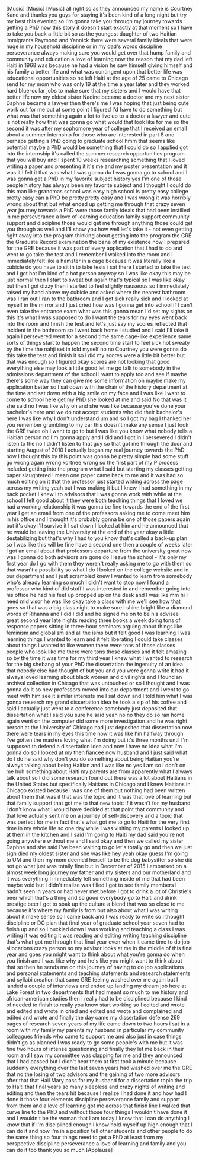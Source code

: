 
[Music]
[Music]
[Music]
all right so as they announced my name
is Courtney Kane and thanks you guys for
staying it&#39;s been kind of a long night
but try my best this evening so I&#39;m
gonna take you through my journey
towards getting a PhD now this story it
doesn&#39;t start exactly at that moment so
I have to take you back a little bit so
as the youngest daughter of two Haitian
immigrants Raymond and Yannick
there were several family ideals that
were huge in my household discipline or
in my dad&#39;s words discipline
perseverance always making sure you
would get over that hump family and
community and education a love of
learning now the reason that my dad left
Haiti in 1968 was because he had a
vision he saw himself giving himself and
his family a better life and what was
contingent upon that better life was
educational opportunities so he left
Haiti at the age of 25 came to Chicago
send for my mom who was only 19 at the
time a year later and they worked hard
blue-collar jobs to make sure that my
sisters and I would have that better
life now my oldest sister Nadine became
a doctor and my next sister Daphne
became a lawyer then there&#39;s me I was
hoping that just being cute work out for
me but at some point I figured I&#39;d have
to do something but what was that
something again a lot to live up to a
doctor a lawyer and cute is not really
how that was gonna go what would that
look like for me so the second it was
after my sophomore year of college that
I received an email about a summer
internship for
those who are interested in part 8 and
perhaps getting a PhD going to graduate
school hmm that seems like potential
maybe a PhD would be something that I
could do so I applied got into the
internship it&#39;s called the summer
research opportunities program that you
will buy and I spent 10 weeks
researching something that I loved
writing a paper and presenting it it&#39;s
me and my poster presentation and it was
it I felt it that was what I was gonna
do I was gonna go to school and I was
gonna get a PhD in my favorite subject
history yes I&#39;m one of those people
history has always been my favorite
subject and I thought I could do this
man like grandmas school was easy high
school is pretty easy college pretty
easy can a PhD be pretty pretty easy and
I was wrong it was horribly wrong about
that but what ended up getting me
through that crazy seven year journey
towards a PhD were those family ideals
that had been instilled in me
perseverance a love of learning
education family support community
support and discipline those would get
me through anything those could get you
through as well and I&#39;ll show you how
well let&#39;s take it - not even getting
right away into the program thinking
about getting into the program the GRE
the Graduate Record examination the bane
of my existence
now I prepared for the GRE because it
was part of every application that I had
to do and went to go take the test and I
remember I walked into the room and I
immediately felt like a hamster in a
cage because it was literally like a
cubicle do you have to sit in to take
tests i sat there I started to take the
test and I got hot I&#39;m kind of a hot
person anyway so I was like okay this
may be just normal
then I start to sweat but again that&#39;s
typical so I was like okay but then I
got dizzy then I started to feel
slightly nauseous so I immediately
raised my hand above my cubicle and
asked where the nearest bathroom was I
ran out I ran to the bathroom and I got
sick really sick and I looked at myself
in the mirror and I just cried how was I
gonna get into school if I can&#39;t even
take the entrance exam what was this
gonna mean I&#39;d set my sights on this
it&#39;s what I was supposed to do
I want the tears for my eyes went back
into the room and finish the test and
let&#39;s just say my scores reflected that
incident in the bathroom so I went back
home I studied and I said I&#39;ll take it
again I persevered went for a second
time same cage-like experience same
sorts of things start to happen the
second time start to feel sick hot
sweaty by the time the nahji set in told
myself no no Courtney you were gonna do
this take the test and finish it so I
did my scores were a little bit better
but that was enough so I figured okay
scores are not looking that good
everything else may look a little good
let me go talk to somebody in the
admissions department of the school I
want to apply too and see if maybe
there&#39;s some way they can give me some
information on maybe make my application
better so I sat down with the chair of
the history department at the time and
sat down with a big smile on my face and
I was like I want to come to school here
get my PhD she looked at me and said No
that was it she said no I was like why
oh and she was like because you&#39;ve done
your bachelor&#39;s here and we do not
accept students who did their bachelor&#39;s
here I was like why I don&#39;t understand
um and so I got my bag I thanked her
you remember grumbling to my car this
doesn&#39;t make any sense I just took the
GRE twice oh I want to go to but I was
like you know what nobody tells a
Haitian person no I&#39;m gonna apply and I
did and I got in I persevered I didn&#39;t
listen to the no I didn&#39;t listen to that
guy so that got me through the door and
starting August of 2010 I actually began
my real journey towards the PhD now I
thought this by this point was gonna be
pretty simple had some stuff go wrong
again wrong kortnee wrong so the first
part of my P process included getting
into the program what I said but
starting my classes getting paper
slaughtered I mean one paper came back
to me and it was had so much editing on
it that the professor just started
writing across the page across my
writing yeah but I was making it but I
knew I had something in my back pocket I
knew I to advisors that I was gonna work
with while at the school I felt good
about it
they were both teaching things that I
loved we had a working relationship it
was gonna be fine
towards the end of the first year I get
an email from one of the professors
asking me to come meet him in his office
and I thought it&#39;s probably gonna be one
of those papers again but it&#39;s okay I&#39;ll
survive it I sat down I looked at him
and he announced that he would be
leaving the University at the end of the
year
okay a little destabilizing but that&#39;s
why I had to you know that&#39;s called a
back-up plan so I was like this will be
fine have a second one then a couple of
weeks later I got an email about that
professors departure from the university
great
now was I gonna do both advisors are
gone do I leave the school - it&#39;s only
my first year do I go with them they
weren&#39;t really asking me to go with them
so that wasn&#39;t a possibility so what I
do I looked on the college website and
in our department and I just scrambled
knew I wanted to learn from somebody
who&#39;s already learning so much I didn&#39;t
want to stop now
I found a professor who kind of did
stuff I was interested in and remember
going into his office he had his feet up
propped up on the desk and I was like mm
hi
I need mid visor he was like okay take a
class with me we&#39;ll see how that goes so
that was a big class night to make sure
I shine bright like a diamond words of
Rihanna and I did I did and he signed me
on to be his advisee great second year
late nights reading three books a week
doing tons of response papers sitting in
three-hour seminars arguing about things
like feminism and globalism and all the
isms but it felt good I was learning I
was learning things I wanted to learn
and it felt liberating I could take
classes about things I wanted to like
women there were tons of those classes
people who look like me there were tons
those classes and it felt amazing so by
the time it was time for my third year I
knew what I wanted to research for the
big shebang of your PhD the dissertation
the ingenuity of an idea that nobody
else had thought of but you and you were
gonna write it had it always loved
learning about black women and civil
rights and I found an archival
collection in Chicago that was untouched
or so I thought
and I was gonna do it so new professors
moved into our department and I went to
go meet with him see it similar
interests me I sat down and I told him
what I was gonna research my grand
dissertation idea he took a sip of his
coffee and said I actually just went to
a conference
somebody just deposited that
dissertation what I said you sure he
said yeah no no they do so ran home
again went on the computer did some more
investigation and he was right person at
the University of Chicago had just
deposited that dissertation now there
were tears in my eyes this time now it
was like I&#39;m halfway through I&#39;ve gotten
the masters loving what I&#39;m doing but
it&#39;s three months until I&#39;m supposed to
defend a dissertation idea and now I
have no idea what I&#39;m gonna do so I
looked at my then fiancee now husband
and I just said what do I do
he said why don&#39;t you do something about
being Haitian you&#39;re always talking
about being Haitian and I was like no
yes I am
so I don&#39;t on me huh something about
Haiti my parents are from apparently
what I always talk about so I did some
research found out there was a lot about
Haitians in the United States but
specifically Haitians in Chicago and I
knew Haitians in Chicago existed because
I was one of them but nothing had been
written about them that was it that was
the topic and it was that love of
learning but that family support that
got me to that new topic if it wasn&#39;t
for my husband I don&#39;t know what I would
have decided at that point that
community and that love actually sent me
on a journey of self-discovery and a
topic that was perfect for me in fact
that&#39;s what got me to go to Haiti for
the very first time in my whole life so
one day while I was visiting my parents
I looked up at them in the kitchen and I
said I&#39;m going to Haiti my dad said
you&#39;re not going anywhere without me
and I said okay and then we called my
sister Daphne and she said I&#39;ve been
waiting to go let&#39;s totally go and then
we just sigh died my oldest sister and
she was like hey yeah okay guess I&#39;m
going to UM and then my mom deemed
herself to be the dog babysitter so she
did not go what just was totally fine
but in December of 2015 I embarked on a
almost week long journey my father and
my sisters and our motherland and it was
everything I immediately felt something
inside of me that had been maybe void
but I didn&#39;t realize was filled I got to
see family members I hadn&#39;t seen in
years or had never met before I got to
drink a lot of Christie&#39;s beer which
that&#39;s a thing and so good everybody go
to Haiti and drink prestige beer I got
to soak up the culture a blend that was
so close to me because it&#39;s where my
family is from but also about what I was
writing about it make sense so I came
back and I was ready to write so I
thought discipline or DC plan that final
year of graduate school year seven had
to finish up
and so I buckled down I was working and
teaching a class I was writing it was
editing it was reading and editing
writing teaching discipline that&#39;s what
got me through that final year even when
it came time to do job allocations crazy
person so my advisor looks at me in the
middle of this final year and goes you
might want to think about what you&#39;re
gonna do when you finish and I was like
why and he&#39;s like you might want to
think about that so then he sends me on
this journey of having to do job
applications and personal statements and
teaching statements and research
statements and syllabi creation that
same GRE feeling
washed over me again but I landed a
couple of interviews and ended up
landing my dream job here at Lake Forest
in two departments that had meant so
much to me history and african-american
studies then I really had to be
disciplined because I kind of needed to
finish to really you know start working
so I edited and wrote and edited and
wrote in cried and edited and wrote and
complained and edited and wrote and
finally the day came my dissertation
defense 269 pages of research seven
years of my life came down to two hours
i sat in a room with my family my
parents my husband in particular my
community colleagues friends who came to
support me and also just in case things
didn&#39;t go as planned
I was ready to go some people&#39;s with me
but it was fine
two hours of intense questioning and
finally they let me back in their room
and I saw my committee was clapping for
me and they announced that I had passed
but I didn&#39;t hear them at first took a
minute
because suddenly everything over the
last seven years had washed over me the
GRE that no the losing of two advisors
and the gaining of two more advisors
after that that Hail Mary pass for my
husband for a dissertation topic the
trip to Haiti that final years so many
sleepless and crazy nights of writing
and editing and then the tears hit
because I realize I had done it and how
had I done it those four elements
discipline perseverance family and
support from them and a love of learning
got me across that finish line I walked
that curve line to the PhD and without
those four things I wouldn&#39;t have done
it and I wouldn&#39;t be the woman that I am
today I know that I can do anything I
know that if I&#39;m disciplined enough I
know
hold myself up high enough that I can do
it and now I&#39;m in a position tell other
students and other people to do the same
thing so four things need to get a PhD
at least from my perspective discipline
perseverance a love of learning and
family and you can do it too thank you
so much
[Applause]

